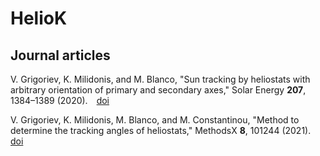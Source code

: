 # HelioK

## Journal articles 
V. Grigoriev, K. Milidonis, and M. Blanco, "Sun tracking by heliostats with arbitrary orientation of primary and secondary axes," Solar Energy <b>207</b>, 1384–1389 (2020).&emsp;<a href="https://doi.org/10.1016/j.solener.2020.07.086">doi</a>

V. Grigoriev, K. Milidonis, M. Blanco, and M. Constantinou, "Method to determine the tracking angles of heliostats," MethodsX <b>8</b>, 101244 (2021).&emsp;<a href="https://doi.org/10.1016/j.mex.2021.101244">doi</a>
